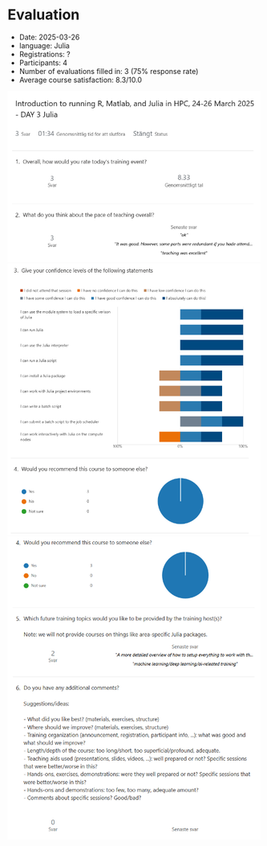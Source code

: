 # Evaluation

- Date: 2025-03-26
- language: Julia
- Registrations: ?
- Participants: 4
- Number of evaluations filled in: 3 (75% response rate)
- Average course satisfaction: 8.3/10.0

![Results 1](1.png)
![Results 2](2.png)
![Results 3](3.png)

